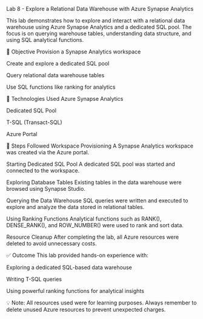 Lab 8 - Explore a Relational Data Warehouse with Azure Synapse Analytics

This lab demonstrates how to explore and interact with a relational data warehouse using Azure Synapse Analytics and a dedicated SQL pool. The focus is on querying warehouse tables, understanding data structure, and using SQL analytical functions.

🚀 Objective
Provision a Synapse Analytics workspace

Create and explore a dedicated SQL pool

Query relational data warehouse tables

Use SQL functions like ranking for analytics

🧰 Technologies Used
Azure Synapse Analytics

Dedicated SQL Pool

T-SQL (Transact-SQL)

Azure Portal

🔧 Steps Followed
Workspace Provisioning
A Synapse Analytics workspace was created via the Azure portal.

Starting Dedicated SQL Pool
A dedicated SQL pool was started and connected to the workspace.

Exploring Database Tables
Existing tables in the data warehouse were browsed using Synapse Studio.

Querying the Data Warehouse
SQL queries were written and executed to explore and analyze the data stored in relational tables.

Using Ranking Functions
Analytical functions such as RANK(), DENSE_RANK(), and ROW_NUMBER() were used to rank and sort data.

Resource Cleanup
After completing the lab, all Azure resources were deleted to avoid unnecessary costs.

✅ Outcome
This lab provided hands-on experience with:

Exploring a dedicated SQL-based data warehouse

Writing T-SQL queries

Using powerful ranking functions for analytical insights

💡 Note: All resources used were for learning purposes. Always remember to delete unused Azure resources to prevent unexpected charges.
